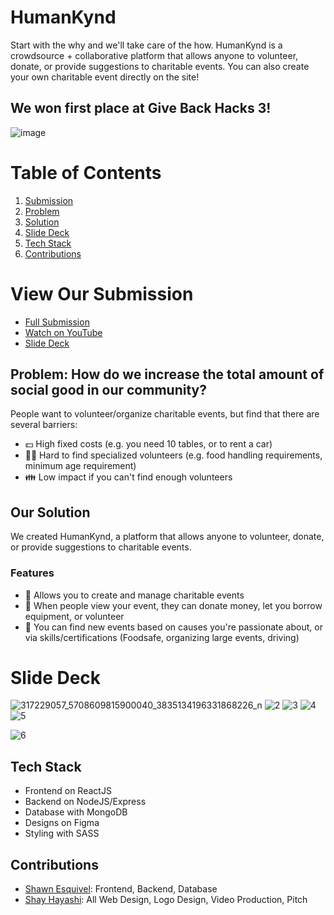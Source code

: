 # HumanKynd
Start with the why and we'll take care of the how.  HumanKynd is a crowdsource + collaborative platform that allows anyone to volunteer, donate, or provide suggestions to charitable events. You can also create your own charitable event directly on the site!

## We won first place at Give Back Hacks 3!
![image](https://user-images.githubusercontent.com/94336773/204435105-05785e98-0961-4316-bd7e-897c09651a43.png)

# **Table of Contents**
1. [Submission](#view-our-submission) 
2.  [Problem](#problem-how-do-we-increase-the-total-amount-of-social-good-in-our-community) 
3. [Solution](#our-solution)
4. [Slide Deck](#slide-deck)
5. [Tech Stack](#tech-stack)
6. [Contributions](#contributions)

# View Our Submission
- [Full Submission](https://devpost.com/software/humankynd)
- [Watch on YouTube](https://youtu.be/sOoozI3wxjo)
- [Slide Deck](https://drive.google.com/file/d/16PCWAqhjEFvXcTZAmyP6mFx402bta1FY/view?usp=sharing)


## Problem: How do we increase the total amount of social good in our community?
People want to volunteer/organize charitable events, but find that there are several barriers:
- 💵 High fixed costs (e.g. you need 10 tables, or to rent a car)
- 🙋🏼 Hard to find specialized volunteers (e.g. food handling requirements, minimum age requirement)
- 👪 Low impact if you can't find enough volunteers

## Our Solution
We created HumanKynd, a platform that allows anyone to volunteer, donate, or provide suggestions to charitable events.

### Features
- 💜 Allows you to create and manage charitable events
- 💚 When people view your event, they can donate money, let you borrow equipment, or volunteer
- 🔎 You can find new events based on causes you're passionate about, or via skills/certifications (Foodsafe, organizing large events, driving)

# Slide Deck
![317229057_5708609815900040_3835134196331868226_n](https://user-images.githubusercontent.com/94336773/204433284-cfd2c2c5-0cde-4023-97c6-4790e55dbf06.png)
![2](https://user-images.githubusercontent.com/94336773/204433423-cc87b0d7-bccf-4260-9f0c-f707c19e7095.png)
![3](https://user-images.githubusercontent.com/94336773/204433430-1d9d7666-b553-4ff1-be77-19f264116f41.png)
![4](https://user-images.githubusercontent.com/94336773/204433440-09637e0b-01a5-4e5a-b4e0-442749b0479f.png)
![5](https://user-images.githubusercontent.com/94336773/204433451-81f744f2-c0f9-4475-be14-755627ada724.png)

![6](https://user-images.githubusercontent.com/94336773/204433466-e614effd-7758-4050-8516-74a2ccadf145.png)

## Tech Stack
- Frontend on ReactJS
- Backend on NodeJS/Express
- Database with MongoDB
- Designs on Figma
- Styling with SASS

## Contributions
- [Shawn Esquivel](linkedin.com/in/shawnesquivel): Frontend, Backend, Database
- [Shay Hayashi](linkedin.com/in/shayhayashi): All Web Design, Logo Design, Video Production, Pitch
